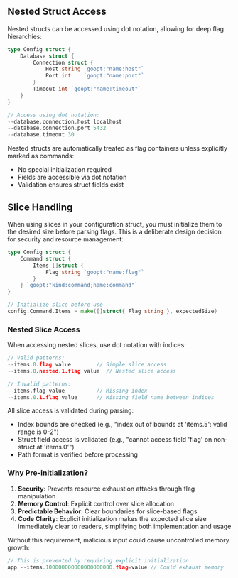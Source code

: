 ## Nested Struct Access

Nested structs can be accessed using dot notation, allowing for deep flag hierarchies:

```go
type Config struct {
    Database struct {
        Connection struct {
            Host string `goopt:"name:host"`
            Port int    `goopt:"name:port"`
        }
        Timeout int `goopt:"name:timeout"`
    }
}

// Access using dot notation:
--database.connection.host localhost
--database.connection.port 5432
--database.timeout 30
```

Nested structs are automatically treated as flag containers unless explicitly marked as commands:
- No special initialization required
- Fields are accessible via dot notation
- Validation ensures struct fields exist


## Slice Handling

When using slices in your configuration struct, you must initialize them to the desired size before parsing flags. This is a deliberate design decision for security and resource management:

```go
type Config struct {
    Command struct {
        Items []struct {
            Flag string `goopt:"name:flag"`
        }
    } `goopt:"kind:command;name:command"`
}

// Initialize slice before use
config.Command.Items = make([]struct{ Flag string }, expectedSize)
```

### Nested Slice Access

When accessing nested slices, use dot notation with indices:
```go
// Valid patterns:
--items.0.flag value        // Simple slice access
--items.0.nested.1.flag value  // Nested slice access

// Invalid patterns:
--items.flag value          // Missing index
--items.0.1.flag value      // Missing field name between indices
```

All slice access is validated during parsing:
- Index bounds are checked (e.g., "index out of bounds at 'items.5': valid range is 0-2")
- Struct field access is validated (e.g., "cannot access field 'flag' on non-struct at 'items.0'")
- Path format is verified before processing

### Why Pre-initialization?

1. **Security**: Prevents resource exhaustion attacks through flag manipulation
2. **Memory Control**: Explicit control over slice allocation
3. **Predictable Behavior**: Clear boundaries for slice-based flags
4. **Code Clarity**: Explicit initialization makes the expected slice size immediately clear to readers, simplifying both implementation and usage

Without this requirement, malicious input could cause uncontrolled memory growth:
```go
// This is prevented by requiring explicit initialization
app --items.100000000000000000000.flag=value // Could exhaust memory
``` 
